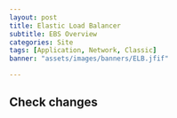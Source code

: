 ```yaml
---
layout: post
title: Elastic Load Balancer
subtitle: EBS Overview
categories: Site
tags: [Application, Network, Classic]
banner: "assets/images/banners/ELB.jfif"

---
```


## Check changes
